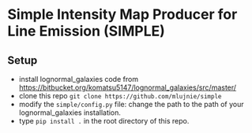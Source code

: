 # Simple Intensity Map Producer for Line Emission (SIMPLE)

## Setup
* install lognormal_galaxies code from https://bitbucket.org/komatsu5147/lognormal_galaxies/src/master/
* clone this repo 
    `git clone https://github.com/mlujnie/simple`
* modify the `simple/config.py` file: change the path to the path of your lognormal_galaxies installation.
* type `pip install .` in the root directory of this repo.